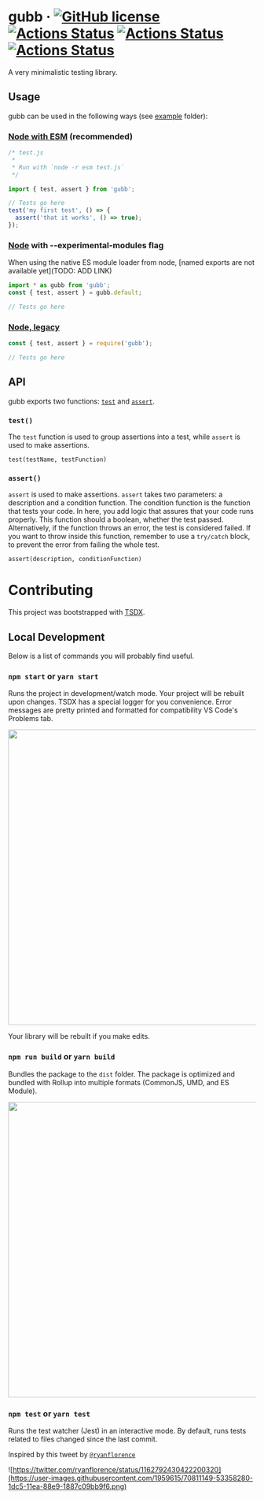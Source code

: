 # gubb &middot; [![GitHub license](https://img.shields.io/badge/license-MIT-blue.svg)](LICENSE) [![Actions Status](https://github.com/joglr/gubb/workflows/node-12/badge.svg)](https://github.com/joglr/gubb/actions) [![Actions Status](https://github.com/joglr/gubb/workflows/node-10/badge.svg)](https://github.com/joglr/gubb/actions) [![Actions Status](https://github.com/joglr/gubb/workflows/node-8/badge.svg)](https://github.com/joglr/gubb/actions) 

A very minimalistic testing library.

## Usage

gubb can be used in the following ways (see [example](/example/) folder):

### [Node with ESM](example/esm) (recommended)

```javascript
/* test.js
 *
 * Run with `node -r esm test.js`
 */

import { test, assert } from 'gubb';

// Tests go here
test('my first test', () => {
  assert('that it works', () => true);
});
```

### [Node](example/node) with --experimental-modules flag

When using the native ES module loader from node, [named exports are not available yet](TODO: ADD LINK)

```javascript
import * as gubb from 'gubb';
const { test, assert } = gubb.default;

// Tests go here
```

### [Node, legacy](example/node-legacy)

```javascript
const { test, assert } = require('gubb');

// Tests go here
```

## API

gubb exports two functions: [`test`](#test) and [`assert`](#assert).

### `test()`

The `test` function is used to group assertions into a test, while `assert` is used to make assertions.

`test(testName, testFunction)`

### `assert()`

`assert` is used to make assertions.
`assert` takes two parameters: a description and a condition function.
The condition function is the function that tests your code.
In here, you add logic that assures that your code runs properly.
This function should a boolean, whether the test passed. Alternatively, if the function throws an error, the test is considered failed. If you want to throw inside this function, remember to use a `try/catch` block, to prevent the error from failing the whole test.

`assert(description, conditionFunction)`

# Contributing

This project was bootstrapped with [TSDX](https://github.com/jaredpalmer/tsdx).

## Local Development

Below is a list of commands you will probably find useful.

### `npm start` or `yarn start`

Runs the project in development/watch mode. Your project will be rebuilt upon changes. TSDX has a special logger for you convenience. Error messages are pretty printed and formatted for compatibility VS Code's Problems tab.

<img src="https://user-images.githubusercontent.com/4060187/52168303-574d3a00-26f6-11e9-9f3b-71dbec9ebfcb.gif" width="600" />

Your library will be rebuilt if you make edits.

### `npm run build` or `yarn build`

Bundles the package to the `dist` folder.
The package is optimized and bundled with Rollup into multiple formats (CommonJS, UMD, and ES Module).

<img src="https://user-images.githubusercontent.com/4060187/52168322-a98e5b00-26f6-11e9-8cf6-222d716b75ef.gif" width="600" />

### `npm test` or `yarn test`

Runs the test watcher (Jest) in an interactive mode.
By default, runs tests related to files changed since the last commit.

Inspired by this tweet by [`@ryanflorence`](https://twitter.com/ryanflorence)

![https://twitter.com/ryanflorence/status/1162792430422200320](https://user-images.githubusercontent.com/1959615/70811149-53358280-1dc5-11ea-88e9-1887c09bb9f6.png)
